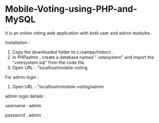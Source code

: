 # Mobile-Voting-using-PHP-and-MySQL

It is an online voting web application with both user and admin modules . 

Installation : 

1. Copy the downloaded folder to c:/xampp/htdocs .
2. In PHPadmin , create a database named " votesystem" and import the "votesystem.sql" from the code file.
3. Open URL - "localhost/mobile-voting.


For admin login :
1. Open URL - "localhost/nmobile-voting/admin.

admin login details : 

username : admin

password : admin



